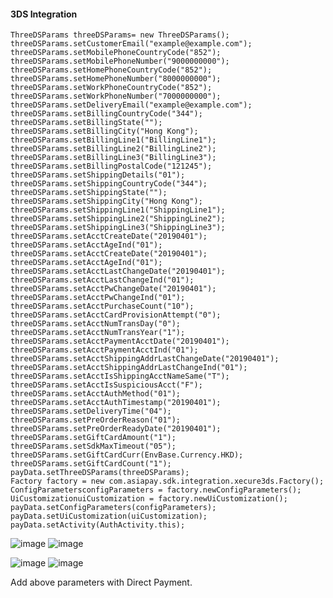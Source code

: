 
#### 3DS Integration
```
ThreeDSParams threeDSParams= new ThreeDSParams();
threeDSParams.setCustomerEmail("example@example.com");
threeDSParams.setMobilePhoneCountryCode("852");
threeDSParams.setMobilePhoneNumber("9000000000");
threeDSParams.setHomePhoneCountryCode("852");
threeDSParams.setHomePhoneNumber("8000000000");
threeDSParams.setWorkPhoneCountryCode("852");
threeDSParams.setWorkPhoneNumber("7000000000");
threeDSParams.setDeliveryEmail("example@example.com");
threeDSParams.setBillingCountryCode("344");
threeDSParams.setBillingState("");
threeDSParams.setBillingCity("Hong Kong");
threeDSParams.setBillingLine1("BillingLine1");
threeDSParams.setBillingLine2("BillingLine2");
threeDSParams.setBillingLine3("BillingLine3");
threeDSParams.setBillingPostalCode("121245");
threeDSParams.setShippingDetails("01");
threeDSParams.setShippingCountryCode("344");
threeDSParams.setShippingState("");
threeDSParams.setShippingCity("Hong Kong");
threeDSParams.setShippingLine1("ShippingLine1");
threeDSParams.setShippingLine2("ShippingLine2");
threeDSParams.setShippingLine3("ShippingLine3");
threeDSParams.setAcctCreateDate("20190401");
threeDSParams.setAcctAgeInd("01");
threeDSParams.setAcctCreateDate("20190401");
threeDSParams.setAcctAgeInd("01");
threeDSParams.setAcctLastChangeDate("20190401");
threeDSParams.setAcctLastChangeInd("01");
threeDSParams.setAcctPwChangeDate("20190401");
threeDSParams.setAcctPwChangeInd("01");
threeDSParams.setAcctPurchaseCount("10");
threeDSParams.setAcctCardProvisionAttempt("0");
threeDSParams.setAcctNumTransDay("0");
threeDSParams.setAcctNumTransYear("1");
threeDSParams.setAcctPaymentAcctDate("20190401");
threeDSParams.setAcctPaymentAcctInd("01");
threeDSParams.setAcctShippingAddrLastChangeDate("20190401");
threeDSParams.setAcctShippingAddrLastChangeInd("01");
threeDSParams.setAcctIsShippingAcctNameSame("T");
threeDSParams.setAcctIsSuspiciousAcct("F");
threeDSParams.setAcctAuthMethod("01");
threeDSParams.setAcctAuthTimestamp("20190401");
threeDSParams.setDeliveryTime("04");
threeDSParams.setPreOrderReason("01");
threeDSParams.setPreOrderReadyDate("20190401");
threeDSParams.setGiftCardAmount("1");
threeDSParams.setSdkMaxTimeout("05");
threeDSParams.setGiftCardCurr(EnvBase.Currency.HKD);
threeDSParams.setGiftCardCount("1");
payData.setThreeDSParams(threeDSParams);
Factory factory = new com.asiapay.sdk.integration.xecure3ds.Factory();
ConfigParametersconfigParameters = factory.newConfigParameters();
UiCustomizationuiCustomization = factory.newUiCustomization();
payData.setConfigParameters(configParameters);
payData.setUiCustomization(uiCustomization);
payData.setActivity(AuthActivity.this);

```
![image](https://user-images.githubusercontent.com/57220911/78636191-78df1e00-78c5-11ea-9be7-5de20c6848e2.png)  ![image](https://user-images.githubusercontent.com/57220911/78636204-7e3c6880-78c5-11ea-8f8e-d5225703cbfb.png)


![image](https://user-images.githubusercontent.com/57220911/78636216-85637680-78c5-11ea-925a-d320e58723a5.png)  ![image](https://user-images.githubusercontent.com/57220911/78636231-8bf1ee00-78c5-11ea-80a5-5d6abcd9762f.png)


Add above parameters with Direct Payment.
